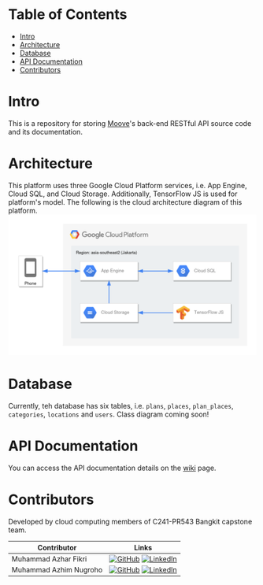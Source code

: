 # Table of Contents
- [Intro](#intro)
- [Architecture](#architecture)
- [Database](#database)
- [API Documentation](#api-documentation)
- [Contributors](#contributors)

# Intro
This is a repository for storing [Moove](https://github.com/C241-PR543-team)'s back-end RESTful API source code and its documentation.

# Architecture
This platform uses three Google Cloud Platform services, i.e. App Engine, Cloud SQL, and Cloud Storage. Additionally, TensorFlow JS is used for platform's model.
The following is the cloud architecture diagram of this platform.
![Moove Architecture](https://raw.githubusercontent.com/C241-PR543-team/cloud-computing/master/.github/images/architecture.png)

# Database
Currently, teh database has six tables, i.e. `plans`, `places`, `plan_places`, `categories`, `locations` and `users`.
Class diagram coming soon!

# API Documentation
You can access the API documentation details on the [wiki](https://github.com/C241-PR543-team/cloud-computing/wiki) page.

# Contributors
Developed by cloud computing members of C241-PR543 Bangkit capstone team.

| Contributor            | Links                                                                                              |
| ---------------------- | -------------------------------------------------------------------------------------------------- |
| Muhammad Azhar Fikri   | [![GitHub](https://img.shields.io/badge/github-121013?style=for-the-badge&logo=github&logoColor=white)](https://github.com/mazhrf) [![LinkedIn](https://img.shields.io/badge/linkedin-%230077B5.svg?style=for-the-badge&logo=linkedin&logoColor=white)](https://www.linkedin.com/in/mazhrf/)                  |
| Muhammad Azhim Nugroho | [![GitHub](https://img.shields.io/badge/github-121013?style=for-the-badge&logo=github&logoColor=white)](https://github.com/azhimn) [![LinkedIn](https://img.shields.io/badge/linkedin-%230077B5.svg?style=for-the-badge&logo=linkedin&logoColor=white)](https://www.linkedin.com/in/muhammad-azhim-nugroho/)   |
